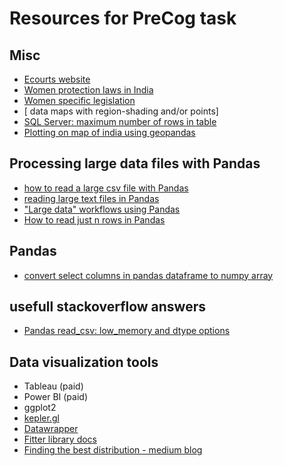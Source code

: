 # Resources for PreCog task

## Misc
- [Ecourts website](https://services.ecourts.gov.in/ecourtindia_v6/?p=home/index&app_token=130ec7f3ce3c9738bb9fd9ff57c6764fe578d8739c08125c5aa0ac919c9a6f57)
- [Women protection laws in India](https://www.legalserviceindia.com/legal/article-4101-women-protection-in-india.html)
- [Women specific legislation](http://ncw.nic.in/important-links/List-of-Laws-Related-to-Women)
- [ data maps with region-shading and/or points]
- [SQL Server: maximum number of rows in table](https://stackoverflow.com/questions/759244/sql-server-the-maximum-number-of-rows-in-table)
- [Plotting on map of india using geopandas](https://www.kaggle.com/code/nehaprabhavalkar/how-to-plot-map-of-india-using-python)

## Processing large data files with Pandas
- [how to read a large csv file with Pandas](https://stackoverflow.com/questions/25962114/how-do-i-read-a-large-csv-file-with-pandas)
- [reading large text files in Pandas](https://stackoverflow.com/questions/23411619/reading-large-text-files-with-pandas)
- ["Large data" workflows using Pandas](https://stackoverflow.com/questions/14262433/large-data-workflows-using-pandas)
- [How to read just n rows in Pandas](https://stackoverflow.com/questions/23853553/python-pandas-how-to-read-only-first-n-rows-of-csv-files-in)

## Pandas
- [convert select columns in pandas dataframe to numpy array](https://stackoverflow.com/questions/31789160/convert-select-columns-in-pandas-dataframe-to-numpy-array)

## usefull stackoverflow answers
- [Pandas read_csv: low_memory and dtype options](https://stackoverflow.com/questions/24251219/pandas-read-csv-low-memory-and-dtype-options)

## Data visualization tools
- Tableau (paid)
- Power BI (paid)
- ggplot2
- [kepler.gl](https://kepler.gl/)
- [Datawrapper](https://www.datawrapper.de/)
- [Fitter library docs](https://fitter.readthedocs.io/en/latest/)
- [Finding the best distribution - medium blog](https://medium.com/the-researchers-guide/finding-the-best-distribution-that-fits-your-data-using-pythons-fitter-library-319a5a0972e9)
